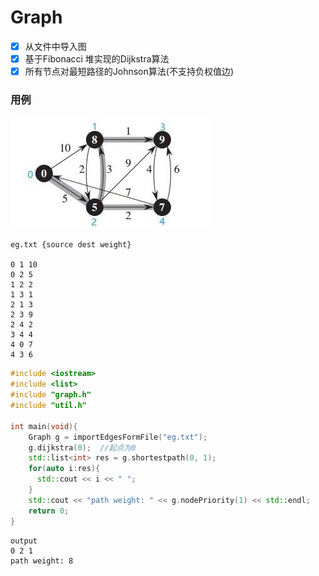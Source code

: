 # Graph

- [x] 从文件中导入图
- [x] 基于Fibonacci 堆实现的Dijkstra算法
- [x] 所有节点对最短路径的Johnson算法(不支持负权值边)

### 用例

 ![gra](gra.jpg)

```
eg.txt {source dest weight}

0 1 10
0 2 5
1 2 2
1 3 1
2 1 3
2 3 9
2 4 2
3 4 4
4 0 7
4 3 6
```
```c++
#include <iostream>
#include <list>
#include "graph.h"
#include "util.h"

int main(void){
	Graph g = importEdgesFormFile("eg.txt");
	g.dijkstra(0);	//起点为0
 	std::list<int> res = g.shortestpath(0, 1);
  	for(auto i:res){
      std::cout << i << " ";
  	}
  	std::cout << "path weight: " << g.nodePriority(1) << std::endl;
  	return 0;
}
```

```
output
0 2 1
path weight: 8
```
